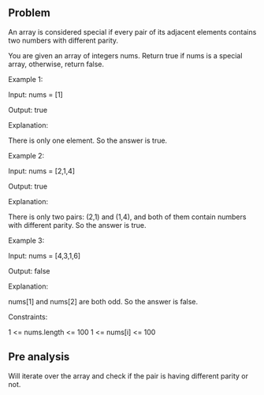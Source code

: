 ## Problem

An array is considered special if every pair of its adjacent elements contains two numbers with different parity.

You are given an array of integers nums. Return true if nums is a special array, otherwise, return false.



Example 1:

Input: nums = [1]

Output: true

Explanation:

There is only one element. So the answer is true.

Example 2:

Input: nums = [2,1,4]

Output: true

Explanation:

There is only two pairs: (2,1) and (1,4), and both of them contain numbers with different parity. So the answer is true.

Example 3:

Input: nums = [4,3,1,6]

Output: false

Explanation:

nums[1] and nums[2] are both odd. So the answer is false.



Constraints:

1 <= nums.length <= 100
1 <= nums[i] <= 100

## Pre analysis

Will iterate over the array and check if the pair is having different parity or not.
